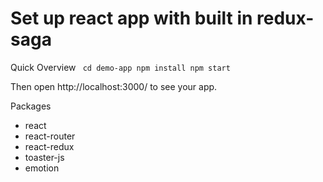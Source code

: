 # Set up react app with built in redux-saga

Quick Overview
` cd demo-app
  npm install
  npm start`

Then open http://localhost:3000/ to see your app.


Packages
 - react
 - react-router
 - react-redux
 - toaster-js
 - emotion
